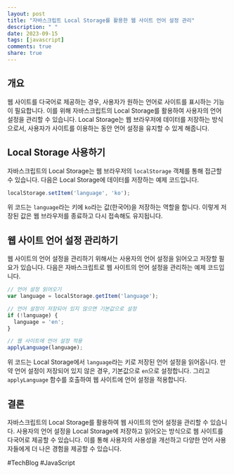 ```yaml
---
layout: post
title: "자바스크립트 Local Storage를 활용한 웹 사이트 언어 설정 관리"
description: " "
date: 2023-09-15
tags: [javascript]
comments: true
share: true
---
```


## 개요

웹 사이트를 다국어로 제공하는 경우, 사용자가 원하는 언어로 사이트를 표시하는 기능이 필요합니다. 이를 위해 자바스크립트의 Local Storage를 활용하여 사용자의 언어 설정을 관리할 수 있습니다. Local Storage는 웹 브라우저에 데이터를 저장하는 방식으로서, 사용자가 사이트를 이용하는 동안 언어 설정을 유지할 수 있게 해줍니다.

## Local Storage 사용하기

자바스크립트의 Local Storage는 웹 브라우저의 `localStorage` 객체를 통해 접근할 수 있습니다. 다음은 Local Storage에 데이터를 저장하는 예제 코드입니다.

```javascript
localStorage.setItem('language', 'ko');
```

위 코드는 `language`라는 키에 `ko`라는 값(한국어)을 저장하는 역할을 합니다. 이렇게 저장된 값은 웹 브라우저를 종료하고 다시 접속해도 유지됩니다.

## 웹 사이트 언어 설정 관리하기

웹 사이트의 언어 설정을 관리하기 위해서는 사용자의 언어 설정을 읽어오고 저장할 필요가 있습니다. 다음은 자바스크립트로 웹 사이트의 언어 설정을 관리하는 예제 코드입니다.

```javascript
// 언어 설정 읽어오기
var language = localStorage.getItem('language');

// 언어 설정이 저장되어 있지 않으면 기본값으로 설정
if (!language) {
  language = 'en';
}

// 웹 사이트에 언어 설정 적용
applyLanguage(language);
```

위 코드는 Local Storage에서 `language`라는 키로 저장된 언어 설정을 읽어옵니다. 만약 언어 설정이 저장되어 있지 않은 경우, 기본값으로 `en`으로 설정합니다. 그리고 `applyLanguage` 함수를 호출하여 웹 사이트에 언어 설정을 적용합니다.

## 결론

자바스크립트의 Local Storage를 활용하여 웹 사이트의 언어 설정을 관리할 수 있습니다. 사용자의 언어 설정을 Local Storage에 저장하고 읽어오는 방식으로 웹 사이트를 다국어로 제공할 수 있습니다. 이를 통해 사용자의 사용성을 개선하고 다양한 언어 사용자들에게 더 나은 경험을 제공할 수 있습니다.

#TechBlog #JavaScript